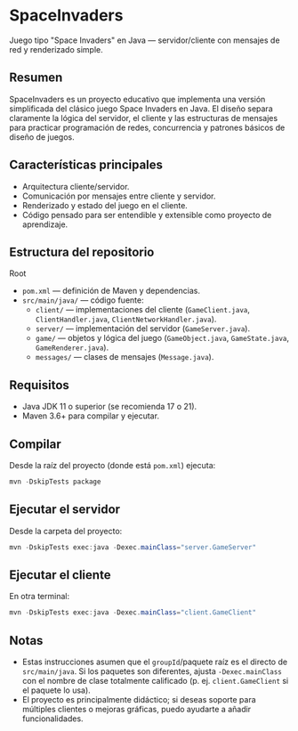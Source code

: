 # SpaceInvaders

Juego tipo "Space Invaders" en Java — servidor/cliente con mensajes de red y renderizado simple.

Resumen
-------

SpaceInvaders es un proyecto educativo que implementa una versión simplificada del clásico juego Space Invaders en Java. El diseño separa claramente la lógica del servidor, el cliente y las estructuras de mensajes para practicar programación de redes, concurrencia y patrones básicos de diseño de juegos.

Características principales
-------------------------

- Arquitectura cliente/servidor.
- Comunicación por mensajes entre cliente y servidor.
- Renderizado y estado del juego en el cliente.
- Código pensado para ser entendible y extensible como proyecto de aprendizaje.

Estructura del repositorio
--------------------------

Root
- `pom.xml` — definición de Maven y dependencias.
- `src/main/java/` — código fuente:
  - `client/` — implementaciones del cliente (`GameClient.java`, `ClientHandler.java`, `ClientNetworkHandler.java`).
  - `server/` — implementación del servidor (`GameServer.java`).
  - `game/` — objetos y lógica del juego (`GameObject.java`, `GameState.java`, `GameRenderer.java`).
  - `messages/` — clases de mensajes (`Message.java`).

Requisitos
---------

- Java JDK 11 o superior (se recomienda 17 o 21).
- Maven 3.6+ para compilar y ejecutar.

Compilar
--------

Desde la raíz del proyecto (donde está `pom.xml`) ejecuta:

```powershell
mvn -DskipTests package
```

Ejecutar el servidor
--------------------

Desde la carpeta del proyecto:

```powershell
mvn -DskipTests exec:java -Dexec.mainClass="server.GameServer"
```

Ejecutar el cliente
-------------------

En otra terminal:

```powershell
mvn -DskipTests exec:java -Dexec.mainClass="client.GameClient"
```

Notas
-----

- Estas instrucciones asumen que el `groupId`/paquete raíz es el directo de `src/main/java`. Si los paquetes son diferentes, ajusta `-Dexec.mainClass` con el nombre de clase totalmente calificado (p. ej. `client.GameClient` si el paquete lo usa).
- El proyecto es principalmente didáctico; si deseas soporte para múltiples clientes o mejoras gráficas, puedo ayudarte a añadir funcionalidades.

